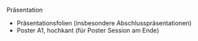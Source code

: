 Präsentation
- Präsentationsfolien (insbesondere Abschlusspräsentationen)
- Poster A1, hochkant (für Poster Session am Ende)
